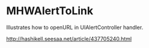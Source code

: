# MHWAlertToLink
Illustrates how to openURL in UIAlertController handler.

http://hashikell.seesaa.net/article/437705240.html
